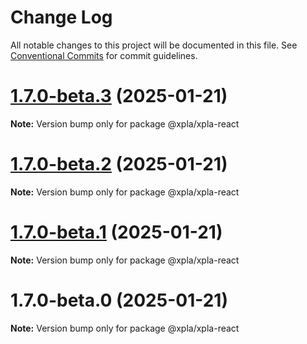 # Change Log

All notable changes to this project will be documented in this file.
See [Conventional Commits](https://conventionalcommits.org) for commit guidelines.

# [1.7.0-beta.3](https://github.com/xpladev/xplajs/compare/@xpla/xpla-react@1.7.0-beta.2...@xpla/xpla-react@1.7.0-beta.3) (2025-01-21)

**Note:** Version bump only for package @xpla/xpla-react





# [1.7.0-beta.2](https://github.com/xpladev/xplajs/compare/@xpla/xpla-react@1.7.0-beta.1...@xpla/xpla-react@1.7.0-beta.2) (2025-01-21)

**Note:** Version bump only for package @xpla/xpla-react





# [1.7.0-beta.1](https://github.com/xpladev/xplajs/compare/@xpla/xpla-react@1.7.0-beta.0...@xpla/xpla-react@1.7.0-beta.1) (2025-01-21)

**Note:** Version bump only for package @xpla/xpla-react





# 1.7.0-beta.0 (2025-01-21)

**Note:** Version bump only for package @xpla/xpla-react
